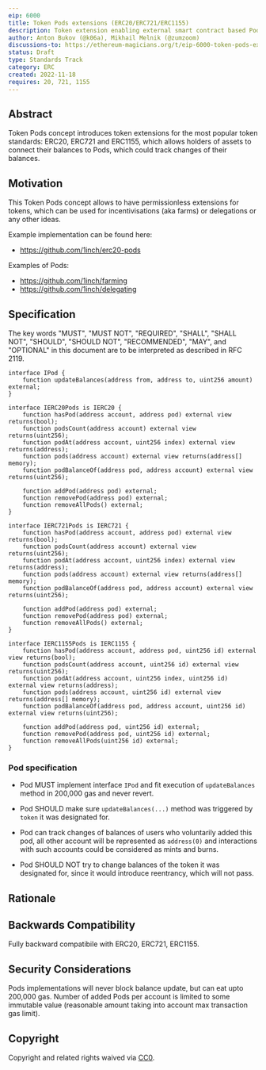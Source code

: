 ```yaml
---
eip: 6000
title: Token Pods extensions (ERC20/ERC721/ERC1155)
description: Token extension enabling external smart contract based Pods to track balances of those users who opted-in to these Pods.
author: Anton Bukov (@k06a), Mikhail Melnik (@zumzoom)
discussions-to: https://ethereum-magicians.org/t/eip-6000-token-pods-extensions-erc20-erc721-erc1155/11782
status: Draft
type: Standards Track
category: ERC
created: 2022-11-18
requires: 20, 721, 1155
---
```


## Abstract

Token Pods concept introduces token extensions for the most popular token standards: ERC20, ERC721 and ERC1155, which allows holders of assets to connect their balances to Pods, which could track changes of their balances.

## Motivation

This Token Pods concept allows to have permissionless extensions for tokens, which can be used for incentivisations (aka farms) or delegations or any other ideas.

Example implementation can be found here:
- https://github.com/1inch/erc20-pods

Examples of Pods:
- https://github.com/1inch/farming
- https://github.com/1inch/delegating

## Specification

The key words "MUST", "MUST NOT", "REQUIRED", "SHALL", "SHALL NOT", "SHOULD", "SHOULD NOT", "RECOMMENDED", "MAY", and "OPTIONAL" in this document are to be interpreted as described in RFC 2119.

```solidity
interface IPod {
    function updateBalances(address from, address to, uint256 amount) external;
}

interface IERC20Pods is IERC20 {
    function hasPod(address account, address pod) external view returns(bool);
    function podsCount(address account) external view returns(uint256);
    function podAt(address account, uint256 index) external view returns(address);
    function pods(address account) external view returns(address[] memory);
    function podBalanceOf(address pod, address account) external view returns(uint256);

    function addPod(address pod) external;
    function removePod(address pod) external;
    function removeAllPods() external;
}

interface IERC721Pods is IERC721 {
    function hasPod(address account, address pod) external view returns(bool);
    function podsCount(address account) external view returns(uint256);
    function podAt(address account, uint256 index) external view returns(address);
    function pods(address account) external view returns(address[] memory);
    function podBalanceOf(address pod, address account) external view returns(uint256);

    function addPod(address pod) external;
    function removePod(address pod) external;
    function removeAllPods() external;
}

interface IERC1155Pods is IERC1155 {
    function hasPod(address account, address pod, uint256 id) external view returns(bool);
    function podsCount(address account, uint256 id) external view returns(uint256);
    function podAt(address account, uint256 index, uint256 id) external view returns(address);
    function pods(address account, uint256 id) external view returns(address[] memory);
    function podBalanceOf(address pod, address account, uint256 id) external view returns(uint256);

    function addPod(address pod, uint256 id) external;
    function removePod(address pod, uint256 id) external;
    function removeAllPods(uint256 id) external;
}
```

### Pod specification

- Pod MUST implement interface `IPod` and fit execution of `updateBalances` method in 200,000 gas and never revert.

- Pod SHOULD make sure `updateBalances(...)` method was triggered by `token` it was designated for.

- Pod can track changes of balances of users who voluntarily added this pod, all other account will be represented as `address(0)` and interactions with such accounts could be considered as mints and burns.

- Pod SHOULD NOT try to change balances of the token it was designated for, since it would introduce reentrancy, which will not pass.

## Rationale

## Backwards Compatibility

Fully backward compatibile with ERC20, ERC721, ERC1155.

## Security Considerations

Pods implementations will never block balance update, but can eat upto 200,000 gas. Number of added Pods per account is limited to some immutable value (reasonable amount taking into account max transaction gas limit).

## Copyright

Copyright and related rights waived via [CC0](../LICENSE.md).
